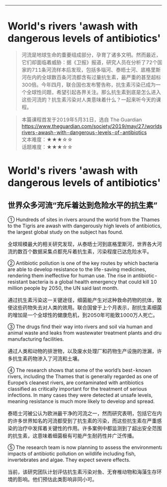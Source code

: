 <html>

<table>
    <tr>
        <td style="vertical-align:top;margin-top:0%;width: 45%">  

# World's rivers 'awash with dangerous levels of antibiotics'  

>河流是地球生命的重要组成部分，孕育了诸多文明。然而最近，它们却面临着威胁：据《卫报》报道，研究人员在分析了72个国家的711条河流样本后发现，包括多瑙河、泰晤士河、底格里斯河在内的全球数百条河流都含有过量抗生素，最严重的甚至超标300倍。今年四月，联合国也发布警告称，抗生素污染已成为一个全球性问题，希望引起各界关注。那么抗生素到底是怎么进入这些河流的？抗生素污染对人类意味着什么？一起来听今天的课程。   
  
>本篇课程首发于2019年5月31日，选自 The Guardian  
https://www.theguardian.com/society/2019/may/27/worlds-rivers-awash-with-dangerous-levels-of-antibiotics  
文本难度：★★★☆☆  
话题难度：★★★☆☆   

# World's rivers 'awash with dangerous levels of antibiotics'  
## 世界众多河流“充斥着达到危险水平的抗生素”  

① Hundreds of sites in rivers around the world from the Thames to the Tigris are awash with dangerously high levels of antibiotics, the largest global study on the subject has found.  

全球规模最大的相关研究发现，从泰晤士河到底格里斯河，世界各大河流的数百个数据采集点都充斥着抗生素，污染程度已达危险水平。  

② Antibiotic pollution is one of the key routes by which bacteria are able to develop resistance to the life-saving medicines, rendering them ineffective for human use. The rise in antibiotic-resistant bacteria is a global health emergency that could kill 10 million people by 2050, the UN said last month.  

通过抗生素污染这一关键途径，细菌能产生对这种救命药物的抗体，致使这些药物失去对人类的效用。联合国曾于上个月表示，耐抗生素细菌的增加是一个全球性的健康危机，到2050年可能致1000万人死亡。  

③ The drugs find their way into rivers and soil via human and animal waste and leaks from wastewater treatment plants and drug manufacturing facilities.   

通过人类和动物的排泄物，以及废水处理厂和药物生产设施的泄漏，许多抗生素药物渗入了河流和土壤。  

④ The research shows that some of the world’s best-known rivers, including the Thames that is generally regarded as one of Europe’s cleanest rivers, are contaminated with antibiotics classified as critically important for the treatment of serious infections. In many cases they were detected at unsafe levels, meaning resistance is much more likely to develop and spread.  

泰晤士河被公认为欧洲最干净的河流之一，然而研究表明，包括它在内的许多世界知名的河流都受到了抗生素的污染，而这些抗生素在严重感染的治疗中发挥着关键性的作用。许多案例中都监测到了超出安全范围的抗生素，这意味着细菌极有可能产生耐药性并广泛传播。  

⑤ The research team is now planning to assess the environmental impacts of antibiotic pollution on wildlife including fish, invertebrates and algae. They expect severe effects.  

当前，该研究团队计划评估抗生素污染对鱼、无脊椎动物和海藻生存环境的影响。他们预估此类影响非同小可。  

 </td>
    <td style="vertical-align:top;margin-top:0%">

##  ▍生词好句

1. anchor /ˈæŋkə, ˈæŋkər/   
    n. 新闻主播   
    anchor man/woman 男/女主播   

2. sling /slɪŋ/   
    vt. 投；扔；发射 n. 投石机；弹弓   
    mud throwing game “扔泥巴的游戏”   

3. counterpart /ˈkaʊntəpɑːt, ˈkaʊntərpɑːrt/   
    n. 职务相当的人   
    Chinese President Xi Jinping meets his US counterpart.   
    国家主席习近平会见美国总统特朗普。   

4. intricacy /ˈɪntrɪkəsi, ˈɪntrəkəsi/   
    n. 复杂性   
    intricate /ˈɪntrɪkət, ˈɪntrəkət/ adj. 复杂的（complex, complicated）   

5. make for    
    导致；被认为是   
    相当于 tend to result in or be received as a particular thing   

    Job descriptions never make for exciting reading.   
    工作描述从来不会让你读起来感觉赏心悦目。   

6. grip /ɡrɪp/   
    vt. 抓；紧握（grab）   

7. prime-time    
    黄金时段   

8. may well    
    很有可能（看起来中立，但其实语气强烈）   

9. Fox Business Network    
    福克斯商业新闻网   

10. broadcaster /ˈbrɔːdˌkɑːstə, ˈbrɑːdˌkæstər/   
    n. 播音员   

11. anticipate /ænˈtɪsɪpeɪt, ænˈtɪsəpeɪt/   
    vt. 期盼；期待   
    highly anticipated 万众瞩目的；万众期待的   


12. butt /bʌt/   
    vt. （动物用角）顶   
    butt heads 碰撞；用头顶撞   


13. verbal /ˈvɜːbəl, ˈvɜːrbəl/   
    adj. 口头的   

14. spar /spɑː, spɑːr/   
    vi. （不剧烈的）打斗   
    verbal sparring 论战   

15. via /ˈvaɪə, ˈviːə/   
    prep. 通过   

16. CGTN: China Global Television Network    
    中国国际电视台   
    CCTV: China Central Television 中国中央电视台   
    CCTV: closed-circuit television 闭路电视   

17. overseas /ˌəʊvəˈsiːz, ˌoʊvərˈsiːz/   
    adj. 海外的   

18. arm /ɑːm, ɑːrm/   
    n. 分支（branch）   

19. caveat /ˈkæviæt/   
    n. 警告（warning）   

20. viral /ˈvaɪərəl, ˈvaɪrəl/   
    adj. 病毒性的   
    virus /ˈvaɪərəs, ˈvaɪrəs/ n. 病毒   

    go viral 病毒式传播；疯狂传播   

21. kerfuffle /kəˈfʌfəl, kərˈfʌfəl/   
    n. 吵闹；喧哗   

22. slam /slæm/   
    vt. 批评；抨击   

23. warmonger /ˈwɔːˌmʌŋɡə, ˈwɔːrˌmʌŋɡər/   
    n. 好战分子   

24. accusation /ˌækjuˈzeɪʃən/   
    n. 指控；控告   
    accuse /əˈkjuːz/ vt. 指控   
    accuse sb. of doing sth. 指控某人做某事   

25. substance /ˈsʌbstəns/   
    n. 证据；事实（文中相当于 evidence、fact）   

26. appear to    
    似乎；好像   

27. eagerly await    
    翘首以盼   

28. demeanor /dɪˈminə, dɪˈminər/   
    n. 举止；风度   
    eloquent /ˈeləkwənt/ adj. 雄辩的   
    elegant /ˈelɪɡənt/ adj. 优雅的   

29. reckless /ˈrekləs/   
    adj. 鲁莽的；不计后果的   
    blunt /blʌnt/ adj. 说话不客气的；直言不讳的   


30. tantrum-like /ˈtæntrəm - laɪk/   
    小孩子脾气般的   

31. enterprising /ˈentəpraɪzɪŋ, ˈentərpraɪzɪŋ/   
    adj. 有事业心的；有进取心的   

32. sense /sens/   
    vt. 感觉到   

33. amid /əˈmɪd/   
    prep. 在……之中   

34. spat /spæt/   
    n. 口角   
   
</td>
      </tr>
    </table>
</html>
